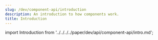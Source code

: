 ```yaml
---
slug: /dev/component-api/introduction
description: An introduction to how components work.
title: Introduction
---
```


import Introduction from '../../../../paper/dev/api/component-api/intro.md';

<Introduction/>
